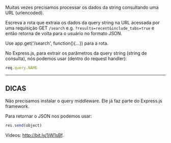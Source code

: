 Muitas vezes precisamos processar os dados da string consultando uma URL (urlencoded).

Escreva a rota que extraia os dados da query string na URL acessada por uma requisição GET `/search`
e.g. `?results=recent&include_tabs=true` e então retorna de volta para
o usuário no formato JSON.

Use app.get('/search', function(){...}) para a rota.

No Express.js, para extrair os parâmetros da query string (string de consulta), nós podemos usar (dentro do request handler):

```js
req.query.NAME
```

-----------------------------

## DICAS

Não precisamos instalar o query middleware. Ele já faz parte do Express.js framework.

Para retornar o JSON nos podemos usar:

```js
res.send(object)
```

Videos: http://bit.ly/1jW1sBf.
